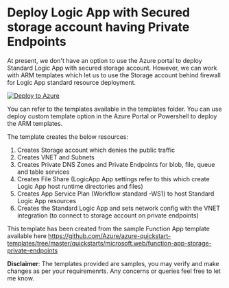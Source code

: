 # Deploy Logic App with Secured storage account having Private Endpoints


At present, we don't have an option to use the Azure portal to deploy Standard Logic App with secured storage account. However, we can work with ARM templates which let us to use the Storage account behind firewall for Logic App standard resource deployment.

 [![Deploy to Azure](https://aka.ms/deploytoazurebutton)](https://portal.azure.com/#create/Microsoft.Template/uri/https%3A%2F%2Fraw.githubusercontent.com%2Fjanegilring%2FLogicApp-deployment-with-Secure-Storage%2Fmain%2Ftemplates%2FDeployResources.json)

You can refer to the templates available in the templates folder. You can use deploy custom template option in the Azure Portal or Powershell to deploy the ARM templates.

The template creates the below resources:
1. Creates Storage account which denies the public traffic
2. Creates VNET and Subnets
3. Creates Private DNS Zones and Private Endpoints for blob, file, queue and table services
4. Creates File Share (LogicApp App settings refer to this which create Logic App host runtime directories and files)
5. Creates App Service Plan (Workflow standard -WS1) to host Standard Logic App resources
6. Creates the Standard Logic App and sets network config with the VNET integration (to connect to storage account on private endpoints)

This template has been created from the sample Function App template available here https://github.com/Azure/azure-quickstart-templates/tree/master/quickstarts/microsoft.web/function-app-storage-private-endpoints

**Disclaimer**: The templates provided are samples, you may verify and make changes as per your requiremenrts. Any concerns or queries feel free to let me know.

